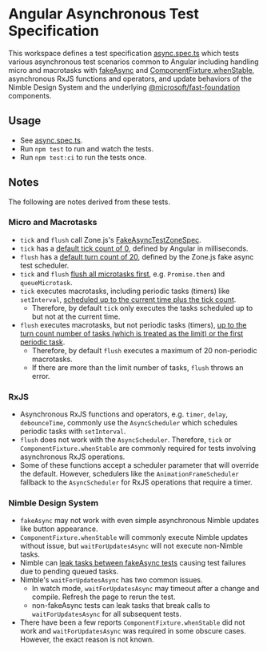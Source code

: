 # Angular Asynchronous Test Specification

This workspace defines a test specification [async.spec.ts](src/async.spec.ts) which tests various asynchronous test scenarios common to Angular including handling micro and macrotasks with [fakeAsync](https://angular.io/api/core/testing/fakeAsync) and [ComponentFixture.whenStable](https://angular.io/api/core/testing/ComponentFixture#whenStable), asynchronous RxJS functions and operators, and update behaviors of the Nimble Design System and the underlying [@microsoft/fast-foundation](https://github.com/microsoft/fast/tree/master/packages/web-components/fast-foundation) components.

## Usage

- See [async.spec.ts](src/async.spec.ts).
- Run `npm test` to run and watch the tests.
- Run `npm test:ci` to run the tests once.

## Notes

The following are notes derived from these tests.

### Micro and Macrotasks

- `tick` and `flush` call Zone.js's [FakeAsyncTestZoneSpec](https://github.com/angular/angular/blob/67f0cf5fc8a2be4a48c6cd15db53ce9c9c4cd014/packages/core/testing/src/fake_async.ts#L127).
- `tick` has a [default tick count of 0](https://github.com/angular/angular/blob/67f0cf5fc8a2be4a48c6cd15db53ce9c9c4cd014/packages/core/testing/src/fake_async.ts#L122), defined by Angular in milliseconds.
- `flush` has a [default turn count of 20](https://github.com/angular/angular/blob/67f0cf5fc8a2be4a48c6cd15db53ce9c9c4cd014/packages/core/testing/src/fake_async.ts#L143), defined by the Zone.js fake async test scheduler.
- `tick` and `flush` [flush all microtasks first](https://github.com/angular/zone.js/blob/b11bd466c20dc338b6d4d5bc3e59868ff263778d/lib/zone-spec/fake-async-test.ts#L400), e.g. `Promise.then` and `queueMicrotask`.
- `tick` executes macrotasks, including periodic tasks (timers) like `setInterval`, [scheduled up to the current time plus the tick count](https://github.com/angular/zone.js/blob/b11bd466c20dc338b6d4d5bc3e59868ff263778d/lib/zone-spec/fake-async-test.ts#L135).
  - Therefore, by default `tick` only executes the tasks scheduled up to but not at the current time.
- `flush` executes macrotasks, but not periodic tasks (timers), [up to the turn count number of tasks (which is treated as the limit) or the first periodic task](https://github.com/angular/zone.js/blob/b11bd466c20dc338b6d4d5bc3e59868ff263778d/lib/zone-spec/fake-async-test.ts#L187).
  - Therefore, by default `flush` executes a maximum of 20 non-periodic macrotasks.
  - If there are more than the limit number of tasks, `flush` throws an error.

### RxJS

- Asynchronous RxJS functions and operators, e.g. `timer`, `delay`, `debounceTime`, commonly use the `AsyncScheduler` which
  schedules periodic tasks with `setInterval`.
- `flush` does not work with the `AsyncScheduler`. Therefore, `tick` or `ComponentFixture.whenStable` are commonly required for
  tests involving asynchronous RxJS operations.
- Some of these functions accept a scheduler parameter that will override the default. However, schedulers like the
  `AnimationFrameScheduler` fallback to the `AsyncScheduler` for RxJS operations that require a timer.

### Nimble Design System

- `fakeAsync` may not work with even simple asynchronous Nimble updates like button appearance.
- `ComponentFixture.whenStable` will commonly execute Nimble updates without issue, but `waitForUpdatesAsync` will not execute non-Nimble tasks.
- Nimble can [leak tasks between fakeAsync tests](https://github.com/ni/nimble/blob/main/angular-workspace/projects/ni/nimble-angular/README.md#testing-with-nimble-elements-and-fakeasync) causing test failures due to pending queued tasks.
- Nimble's `waitForUpdatesAsync` has two common issues.
  - In watch mode, `waitForUpdatesAsync` may timeout after a change and compile. Refresh the page to rerun the test.
  - non-fakeAsync tests can leak tasks that break calls to `waitForUpdatesAsync` for all subsequent tests.
- There have been a few reports `ComponentFixture.whenStable` did not work and `waitForUpdatesAsync` was required in some obscure cases. However, the exact reason is not known.
